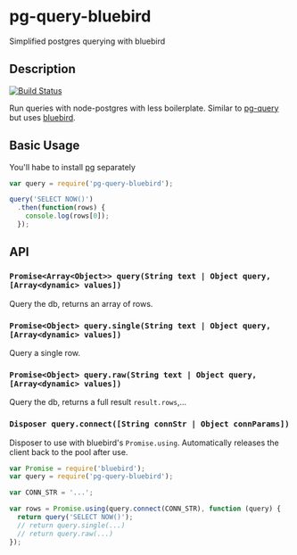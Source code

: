 # pg-query-bluebird
Simplified postgres querying with bluebird

## Description

[![Build Status](https://travis-ci.org/Janpot/pg-query-bluebird.svg)](https://travis-ci.org/Janpot/pg-query-bluebird)

Run queries with node-postgres with less boilerplate.
Similar to [pg-query](https://www.npmjs.com/package/pg-query) but uses [bluebird](https://www.npmjs.com/package/bluebird).

## Basic Usage

You'll habe to install [pg](https://www.npmjs.com/package/pg) separately

```js
var query = require('pg-query-bluebird');

query('SELECT NOW()')
  .then(function(rows) {
    console.log(rows[0]);
  });
```

## API

### `Promise<Array<Object>> query(String text | Object query, [Array<dynamic> values])`

Query the db, returns an array of rows.

### `Promise<Object> query.single(String text | Object query, [Array<dynamic> values])`

Query a single row.

### `Promise<Object> query.raw(String text | Object query, [Array<dynamic> values])`

Query the db, returns a full result `result.rows`,...

### `Disposer query.connect([String connStr | Object connParams])`

Disposer to use with bluebird's `Promise.using`. Automatically releases the client back to the pool after use.

```js
var Promise = require('bluebird');
var query = require('pg-query-bluebird');

var CONN_STR = '...';

var rows = Promise.using(query.connect(CONN_STR), function (query) {
  return query('SELECT NOW()');
  // return query.single(...)
  // return query.raw(...)
});
```
